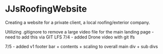 # JJsRoofingWebsite
Creating a website for a private client, a local roofing/exterior company.

Utilizing .gitignore to remove a large video file for the main landing page - need to add this via GIT LFS
7/4 - added Drone video with git lfs

7/5 - added v1 footer bar + contents + scaling to overall main div + sub divs
